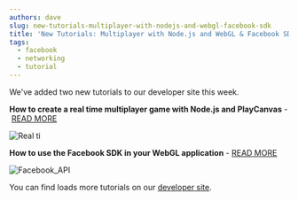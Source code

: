 ```yaml
---
authors: dave
slug: new-tutorials-multiplayer-with-nodejs-and-webgl-facebook-sdk
title: 'New Tutorials: Multiplayer with Node.js and WebGL & Facebook SDK'
tags:
  - facebook
  - networking
  - tutorial
---
```


We've added two new tutorials to our developer site this week.

<!-- truncate -->

**How to create a real time multiplayer game with Node.js and PlayCanvas** - [READ MORE](https://developer.playcanvas.com/tutorials/real-time-multiplayer/)

![Real ti](/img/multiplayer.gif)

**How to use the Facebook SDK in your WebGL application** - [READ MORE](https://developer.playcanvas.com/tutorials/facebook-api/)

![Facebook_API](/img/facebook-api.jpg)

You can find loads more tutorials on our [developer site](https://developer.playcanvas.com).
